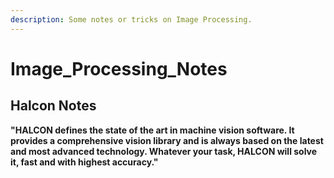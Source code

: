 ```yaml
---
description: Some notes or tricks on Image Processing.
---
```


# Image\_Processing\_Notes

## Halcon Notes

**"HALCON defines the state of the art in machine vision software. It provides a comprehensive vision library and is always based on the latest and most advanced technology. Whatever your task, HALCON will solve it, fast and with highest accuracy."**

